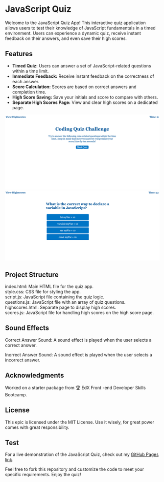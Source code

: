 # JavaScript Quiz

Welcome to the JavaScript Quiz App! This interactive quiz application allows users to test their knowledge of JavaScript fundamentals in a timed environment. Users can experience a dynamic quiz, receive instant feedback on their answers, and even save their high scores.

## Features

- **Timed Quiz:** Users can answer a set of JavaScript-related questions within a time limit.
- **Immediate Feedback:** Receive instant feedback on the correctness of each answer.
- **Score Calculation:** Scores are based on correct answers and completion time.
- **High Score Saving:** Save your initials and score to compare with others.
- **Separate High Scores Page:** View and clear high scores on a dedicated page.  
  
![screen](./assets/img/screen.png)
![screen1](./assets/img/screen1.png)

## Project Structure

index.html: Main HTML file for the quiz app.  
style.css: CSS file for styling the app.  
script.js: JavaScript file containing the quiz logic.  
questions.js: JavaScript file with an array of quiz questions.  
highscores.html: Separate page to display high scores.  
scores.js: JavaScript file for handling high scores on the high score page.

## Sound Effects

Correct Answer Sound: A sound effect is played when the user selects a correct answer.

Inorrect Answer Sound: A sound effect is played when the user selects a incorrect answer.

## Acknowledgments

Worked on a starter package from 🏆 EdX Front -end Developer Skills Bootcamp.

## License

This epic is licensed under the MIT License. Use it wisely, for great power comes with great responsibility.

## Test

For a live demonstration of the JavaScript Quiz, check out my [GitHub Pages link](https://kamilawroblewska.github.io/JavaScript-Quiz/).

Feel free to fork this repository and customize the code to meet your specific requirements. Enjoy the quiz!


 
